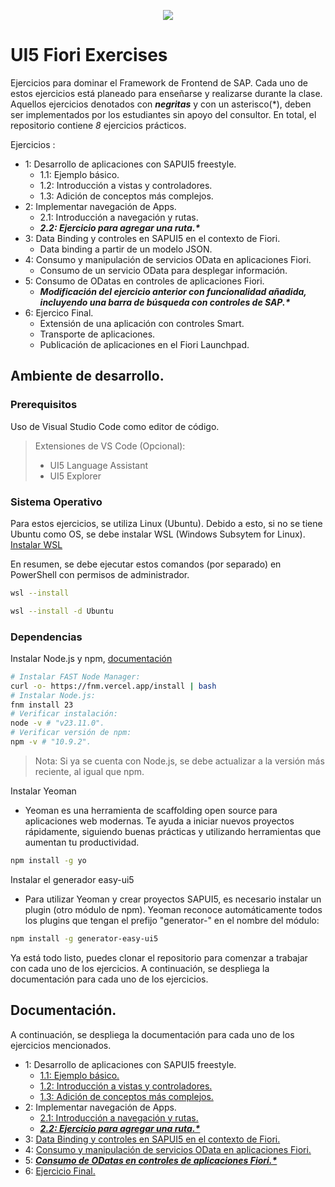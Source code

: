 <p align="center">
  <img src="https://github.com/user-attachments/assets/865abada-981c-49b5-9e42-4d878f0bb8bd">
<p align="center">
  
# UI5 Fiori Exercises
Ejercicios para dominar el Framework de Frontend de SAP. Cada uno de estos ejercicios está planeado para enseñarse y realizarse durante la clase. Aquellos ejercicios denotados con ___negritas___ y con un asterisco(*), deben ser implementados por los estudiantes sin apoyo del consultor. En total, el repositorio contiene _8_ ejercicios prácticos. 

Ejercicios : 
- 1:	Desarrollo de aplicaciones con SAPUI5 freestyle.
  - 1.1: Ejemplo básico.
  - 1.2: Introducción a vistas y controladores.
  - 1.3: Adición de conceptos más complejos. 
- 2:	Implementar navegación de Apps.
  - 2.1: Introducción a navegación y rutas.
  - ___2.2: Ejercicio para agregar una ruta.*___
- 3:	Data Binding y controles en SAPUI5 en el contexto de Fiori. 
  - Data binding a partir de un modelo JSON. 
- 4:	Consumo y manipulación de servicios OData en aplicaciones Fiori.
  - Consumo de un servicio OData para desplegar información. 
- 5:	Consumo de ODatas en controles de aplicaciones Fiori.
  - ___Modificación del ejercicio anterior con funcionalidad añadida, incluyendo una barra de búsqueda con controles de SAP.*___
- 6:  Ejercico Final.
  - Extensión de una aplicación con controles Smart.
  - Transporte de aplicaciones.
  - Publicación de aplicaciones en el Fiori Launchpad. 

## Ambiente de desarrollo. 
### Prerequisitos
Uso de Visual Studio Code como editor de código. 
> Extensiones de VS Code (Opcional):
> - UI5 Language Assistant
> - UI5 Explorer

### Sistema Operativo 
Para estos ejercicios, se utiliza Linux (Ubuntu). Debido a esto, si no se tiene Ubuntu como OS, se debe instalar WSL (Windows Subsytem for Linux). 
[Instalar WSL](https://learn.microsoft.com/es-mx/windows/wsl/install)

En resumen, se debe ejecutar estos comandos (por separado) en PowerShell con permisos de administrador. 
```bash
wsl --install
```
```bash
wsl --install -d Ubuntu
```

### Dependencias
Instalar Node.js y npm, [documentación](https://nodejs.org/en/download/)
```bash
# Instalar FAST Node Manager:
curl -o- https://fnm.vercel.app/install | bash
# Instalar Node.js:
fnm install 23
# Verificar instalación:
node -v # "v23.11.0".
# Verificar versión de npm:
npm -v # "10.9.2".
```
> Nota:
> Si ya se cuenta con Node.js, se debe actualizar a la versión más reciente, al igual que npm. 

Instalar Yeoman
- Yeoman es una herramienta de scaffolding open source para aplicaciones web modernas. Te ayuda a iniciar nuevos proyectos rápidamente, siguiendo buenas prácticas y utilizando herramientas que aumentan tu productividad.
```bash
npm install -g yo
```

Instalar el generador easy-ui5
- Para utilizar Yeoman y crear proyectos SAPUI5, es necesario instalar un plugin (otro módulo de npm). Yeoman reconoce automáticamente todos los plugins que tengan el prefijo "generator-" en el nombre del módulo:
```bash
npm install -g generator-easy-ui5
```

Ya está todo listo, puedes clonar el repositorio para comenzar a trabajar con cada uno de los ejercicios. A continuación, se despliega la documentación para cada uno de los ejercicios. 
 
## Documentación. 
A continuación, se despliega la documentación para cada uno de los ejercicios mencionados. 
- 1:	Desarrollo de aplicaciones con SAPUI5 freestyle.
  - [1.1: Ejemplo básico.](https://github.com/Daniel-Alvarez-Sil/UI5_Fiori_Exercises/blob/master/1.Desarrollo_de_Aplicaciones/1.1.Primera_Iteracion/README.md)
  - [1.2: Introducción a vistas y controladores.](https://github.com/Daniel-Alvarez-Sil/UI5_Fiori_Exercises/blob/master/1.Desarrollo_de_Aplicaciones/1.2.Segunda_Iteracion/README.md)
  - [1.3: Adición de conceptos más complejos.](https://github.com/Daniel-Alvarez-Sil/UI5_Fiori_Exercises/blob/master/1.Desarrollo_de_Aplicaciones/1.3.Tercera_Iteracion/README.md)
- 2:	Implementar navegación de Apps.
  - [2.1: Introducción a navegación y rutas.](https://github.com/Daniel-Alvarez-Sil/UI5_Fiori_Exercises/blob/master/2.Navegacion_de_Apps/2.1.Dos_Botones/README.md)
  - [___2.2: Ejercicio para agregar una ruta.*___](https://github.com/Daniel-Alvarez-Sil/UI5_Fiori_Exercises/blob/master/2.Navegacion_de_Apps/2.2.Tres_Botones/README.md)
- 3:	[Data Binding y controles en SAPUI5 en el contexto de Fiori.](https://github.com/Daniel-Alvarez-Sil/UI5_Fiori_Exercises/blob/master/3.Data_Binding/README.md)
- 4:	[Consumo y manipulación de servicios OData en aplicaciones Fiori.](https://github.com/Daniel-Alvarez-Sil/UI5_Fiori_Exercises/blob/master/4.Consumo_OData/README.md)
- 5:	[___Consumo de ODatas en controles de aplicaciones Fiori.*___](https://github.com/Daniel-Alvarez-Sil/UI5_Fiori_Exercises/blob/master/5.Consumo_OData_con_Control/README.md)
- 6: [Ejercicio Final.](https://github.com/Daniel-Alvarez-Sil/UI5_Fiori_Exercises/blob/master/6.Ejercicio_Final/README.md)

